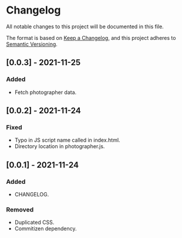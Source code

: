 # Changelog

All notable changes to this project will be documented in this file.

The format is based on [Keep a Changelog](https://keepachangelog.com/en/1.0.0/),
and this project adheres to [Semantic Versioning](https://semver.org/spec/v2.0.0.html).

## [0.0.3] - 2021-11-25
### Added
- Fetch photographer data.

## [0.0.2] - 2021-11-24
### Fixed
- Typo in JS script name called in index.html.
- Directory location in photographer.js.

## [0.0.1] - 2021-11-24
### Added
- CHANGELOG.

### Removed
- Duplicated CSS.
- Commitizen dependency.
